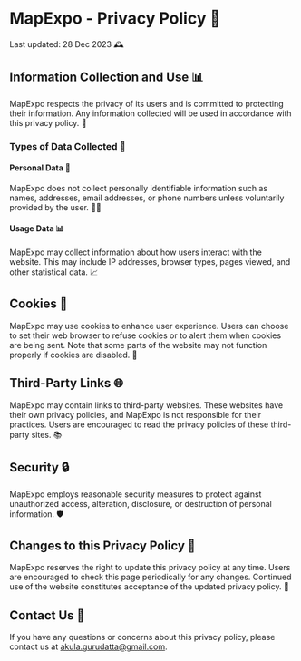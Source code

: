 # MapExpo - Privacy Policy 📝

Last updated: 28 Dec 2023 🕰️

## Information Collection and Use 📊

MapExpo respects the privacy of its users and is committed to protecting their information. Any information collected will be used in accordance with this privacy policy. 🤝

### Types of Data Collected 📝

#### Personal Data 👥

MapExpo does not collect personally identifiable information such as names, addresses, email addresses, or phone numbers unless voluntarily provided by the user. 🙅‍♂️

#### Usage Data 📊

MapExpo may collect information about how users interact with the website. This may include IP addresses, browser types, pages viewed, and other statistical data. 📈

## Cookies 🍪

MapExpo may use cookies to enhance user experience. Users can choose to set their web browser to refuse cookies or to alert them when cookies are being sent. Note that some parts of the website may not function properly if cookies are disabled. 🤖

## Third-Party Links 🌐

MapExpo may contain links to third-party websites. These websites have their own privacy policies, and MapExpo is not responsible for their practices. Users are encouraged to read the privacy policies of these third-party sites. 📚

## Security 🔒

MapExpo employs reasonable security measures to protect against unauthorized access, alteration, disclosure, or destruction of personal information. 🛡

## Changes to this Privacy Policy 📝

MapExpo reserves the right to update this privacy policy at any time. Users are encouraged to check this page periodically for any changes. Continued use of the website constitutes acceptance of the updated privacy policy. 📝

## Contact Us 📧

If you have any questions or concerns about this privacy policy, please contact us at [akula.gurudatta@gmail.com](mailto:akula.gurudatta@gmail.com).


